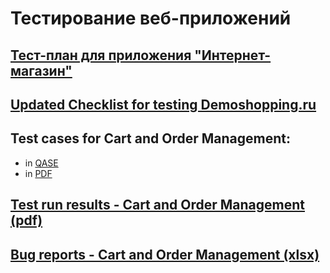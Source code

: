 # Тестирование веб-приложений
## [Тест-план для приложения "Интернет-магазин"](https://docs.google.com/spreadsheets/d/1anwSA-MUDGFDqOmlZJEFeghxZlNjnYvdFHuG3xjb4tg/edit?usp=sharing)
## [Updated Checklist for testing Demoshopping.ru](https://docs.google.com/spreadsheets/d/1k475uhXKxdRUCeuyllVAgH2tSZtQ_nGVYxi_2tf_BaA/edit?usp=sharing)
## Test cases for Cart and Order Management:
* in [QASE](https://app.qase.io/project/G101?previewMode=side&suite=74&tab=)
* in [PDF](https://github.com/imurashev/web/blob/main/Test%20cases%20for%20Cart%20and%20Order%20Management.pdf)
## [Test run results - Cart and Order Management (pdf)](https://github.com/imurashev/web/blob/main/Test%20run%20results%20-%20Cart%20and%20Order%20management.pdf)
## [Bug reports - Cart and Order Management (xlsx)](https://github.com/imurashev/web/blob/main/Bug%20reports%20-%20Cart%20and%20Order%20management.xlsx)
